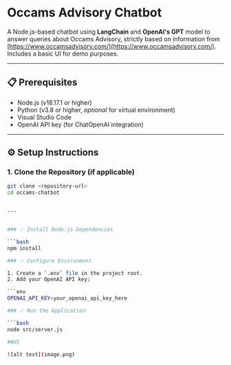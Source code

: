 # Occams Advisory Chatbot

A Node.js-based chatbot using **LangChain** and **OpenAI's GPT** model to answer queries about Occams Advisory, strictly based on information from [https://www.occamsadvisory.com/](https://www.occamsadvisory.com/). Includes a basic UI for demo purposes.

---

## 📋 Prerequisites

- Node.js (v18.17.1 or higher)
- Python (v3.8 or higher, *optional* for virtual environment)
- Visual Studio Code
- OpenAI API key (for ChatOpenAI integration)

---

## ⚙️ Setup Instructions

### 1. Clone the Repository (if applicable)
```bash
git clone <repository-url>
cd occams-chatbot


---


### ✅ Install Node.js Dependencies

```bash
npm install

### ✅ Configure Environment

1. Create a `.env` file in the project root.  
2. Add your OpenAI API key:

```env
OPENAI_API_KEY=your_openai_api_key_here

### ✅ Run the Application

```bash
node src/server.js

##UI

![alt text](image.png)